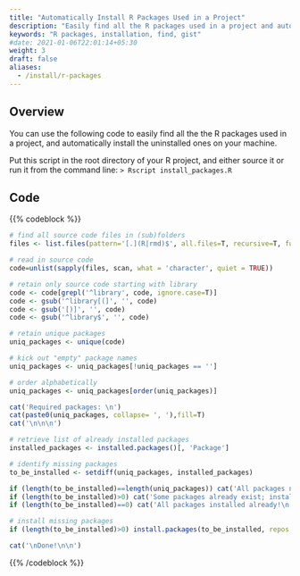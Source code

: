 ```yaml
---
title: "Automatically Install R Packages Used in a Project"
description: "Easily find all the R packages used in a project and automatically install them."
keywords: "R packages, installation, find, gist"
#date: 2021-01-06T22:01:14+05:30
weight: 3
draft: false
aliases:
  - /install/r-packages
---
```


## Overview

You can use the following code to easily find all the the R packages used in a project, and automatically install the uninstalled ones on your machine.

Put this script in the root directory of your R project, and either source it or run it from the command line: ```> Rscript install_packages.R```

## Code

{{% codeblock %}}
```R
# find all source code files in (sub)folders
files <- list.files(pattern='[.](R|rmd)$', all.files=T, recursive=T, full.names = T, ignore.case=T)

# read in source code
code=unlist(sapply(files, scan, what = 'character', quiet = TRUE))

# retain only source code starting with library
code <- code[grepl('^library', code, ignore.case=T)]
code <- gsub('^library[(]', '', code)
code <- gsub('[)]', '', code)
code <- gsub('^library$', '', code)

# retain unique packages
uniq_packages <- unique(code)

# kick out "empty" package names
uniq_packages <- uniq_packages[!uniq_packages == '']

# order alphabetically
uniq_packages <- uniq_packages[order(uniq_packages)]

cat('Required packages: \n')
cat(paste0(uniq_packages, collapse= ', '),fill=T)
cat('\n\n\n')

# retrieve list of already installed packages
installed_packages <- installed.packages()[, 'Package']

# identify missing packages
to_be_installed <- setdiff(uniq_packages, installed_packages)

if (length(to_be_installed)==length(uniq_packages)) cat('All packages need to be installed.\n')
if (length(to_be_installed)>0) cat('Some packages already exist; installing remaining packages.\n')
if (length(to_be_installed)==0) cat('All packages installed already!\n')

# install missing packages
if (length(to_be_installed)>0) install.packages(to_be_installed, repos = 'https://cloud.r-project.org')

cat('\nDone!\n\n')
```
{{% /codeblock %}}
